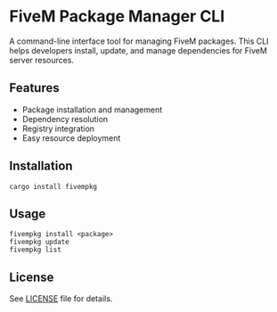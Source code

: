 # FiveM Package Manager CLI

A command-line interface tool for managing FiveM packages. This CLI helps developers install, update, and manage dependencies for FiveM server resources.

## Features

- Package installation and management
- Dependency resolution
- Registry integration
- Easy resource deployment

## Installation

```
cargo install fivempkg
```

## Usage

```
fivempkg install <package>
fivempkg update
fivempkg list
```

## License

See [LICENSE](LICENSE) file for details.